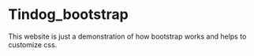 # Tindog_bootstrap
This website is just a demonstration of how bootstrap works and helps to customize css.
